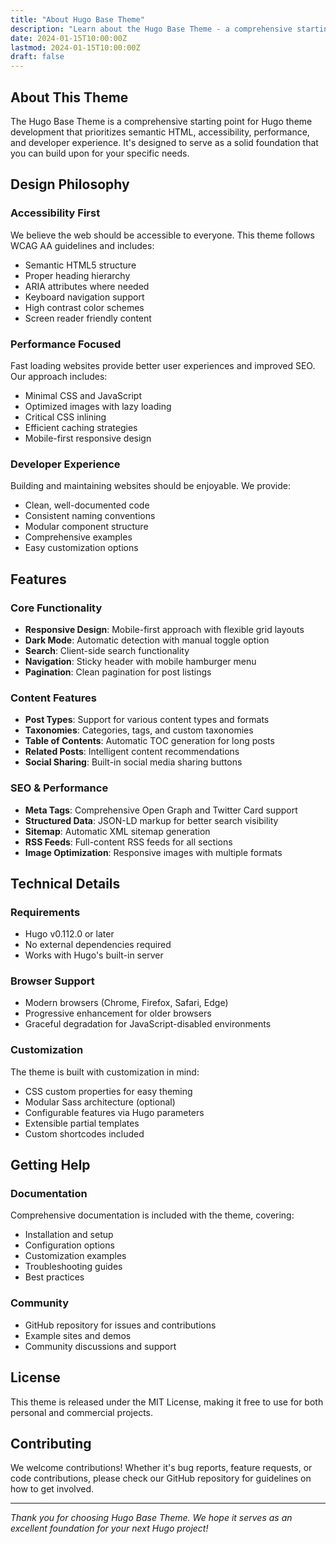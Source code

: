 ```yaml
---
title: "About Hugo Base Theme"
description: "Learn about the Hugo Base Theme - a comprehensive starting point for modern Hugo website development."
date: 2024-01-15T10:00:00Z
lastmod: 2024-01-15T10:00:00Z
draft: false
---
```


## About This Theme

The Hugo Base Theme is a comprehensive starting point for Hugo theme development that prioritizes semantic HTML, accessibility, performance, and developer experience. It's designed to serve as a solid foundation that you can build upon for your specific needs.

## Design Philosophy

### Accessibility First
We believe the web should be accessible to everyone. This theme follows WCAG AA guidelines and includes:

- Semantic HTML5 structure
- Proper heading hierarchy
- ARIA attributes where needed
- Keyboard navigation support
- High contrast color schemes
- Screen reader friendly content

### Performance Focused
Fast loading websites provide better user experiences and improved SEO. Our approach includes:

- Minimal CSS and JavaScript
- Optimized images with lazy loading
- Critical CSS inlining
- Efficient caching strategies
- Mobile-first responsive design

### Developer Experience
Building and maintaining websites should be enjoyable. We provide:

- Clean, well-documented code
- Consistent naming conventions
- Modular component structure
- Comprehensive examples
- Easy customization options

## Features

### Core Functionality
- **Responsive Design**: Mobile-first approach with flexible grid layouts
- **Dark Mode**: Automatic detection with manual toggle option
- **Search**: Client-side search functionality
- **Navigation**: Sticky header with mobile hamburger menu
- **Pagination**: Clean pagination for post listings

### Content Features
- **Post Types**: Support for various content types and formats
- **Taxonomies**: Categories, tags, and custom taxonomies
- **Table of Contents**: Automatic TOC generation for long posts
- **Related Posts**: Intelligent content recommendations
- **Social Sharing**: Built-in social media sharing buttons

### SEO & Performance
- **Meta Tags**: Comprehensive Open Graph and Twitter Card support
- **Structured Data**: JSON-LD markup for better search visibility
- **Sitemap**: Automatic XML sitemap generation
- **RSS Feeds**: Full-content RSS feeds for all sections
- **Image Optimization**: Responsive images with multiple formats

## Technical Details

### Requirements
- Hugo v0.112.0 or later
- No external dependencies required
- Works with Hugo's built-in server

### Browser Support
- Modern browsers (Chrome, Firefox, Safari, Edge)
- Progressive enhancement for older browsers
- Graceful degradation for JavaScript-disabled environments

### Customization
The theme is built with customization in mind:

- CSS custom properties for easy theming
- Modular Sass architecture (optional)
- Configurable features via Hugo parameters
- Extensible partial templates
- Custom shortcodes included

## Getting Help

### Documentation
Comprehensive documentation is included with the theme, covering:

- Installation and setup
- Configuration options
- Customization examples
- Troubleshooting guides
- Best practices

### Community
- GitHub repository for issues and contributions
- Example sites and demos
- Community discussions and support

## License

This theme is released under the MIT License, making it free to use for both personal and commercial projects.

## Contributing

We welcome contributions! Whether it's bug reports, feature requests, or code contributions, please check our GitHub repository for guidelines on how to get involved.

---

*Thank you for choosing Hugo Base Theme. We hope it serves as an excellent foundation for your next Hugo project!*
